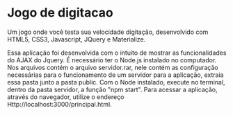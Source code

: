 # Jogo de digitacao
Um jogo onde você testa sua velocidade digitação, desenvolvido com HTML5, CSS3, Javascript, JQuery e Materialize.

Essa aplicação foi desenvolvida com o intuito de mostrar as funcionalidades do AJAX do Jquery. É necessário ter o Node.js instalado no computador.
Nos arquivos contém o arquivo servidor.rar, nele contém as configuração necessárias para o funcionamento de um servidor para a aplicação, extraia essa pasta junto a pasta public. Com o Node instalado, execute no terminal, dentro da pasta servidor, a função "npm start". Para acessar a aplicação, através do navegador, utilize o endereço Http://localhost:3000/principal.html. 
